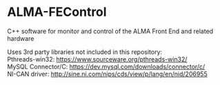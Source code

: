 # ALMA-FEControl
C++ software for monitor and control of the ALMA Front End and related hardware

Uses 3rd party libraries not included in this repository:<br>
Pthreads-win32: https://www.sourceware.org/pthreads-win32/<br>
MySQL Connector/C: https://dev.mysql.com/downloads/connector/c/<br>
NI-CAN driver: http://sine.ni.com/nips/cds/view/p/lang/en/nid/206955<br>
